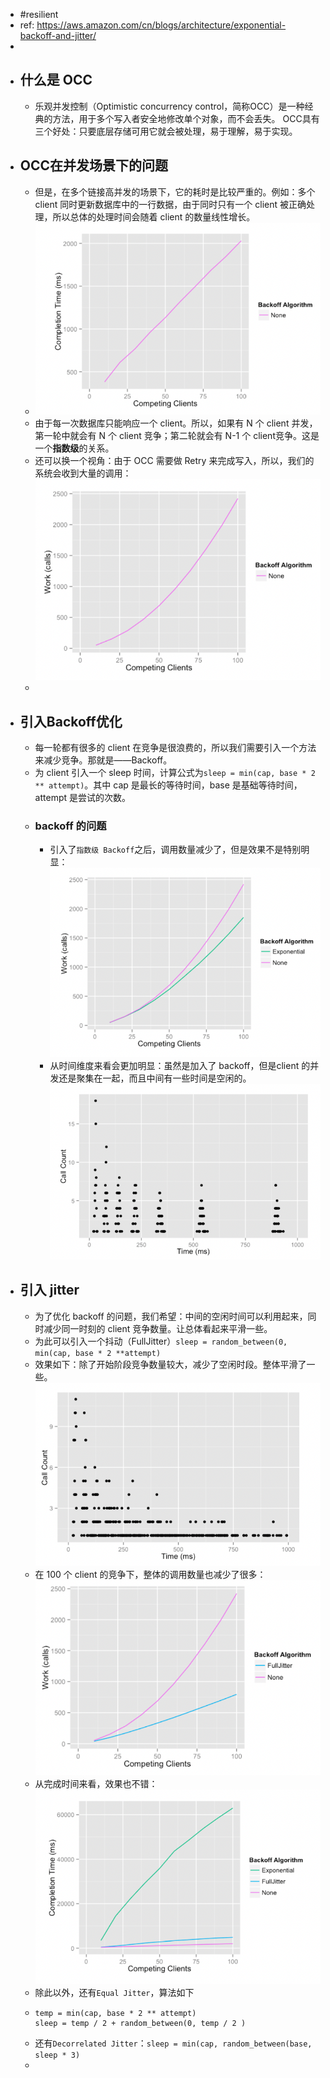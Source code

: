 - #resilient
- ref: https://aws.amazon.com/cn/blogs/architecture/exponential-backoff-and-jitter/
-
- ## 什么是 OCC
	- 乐观并发控制（Optimistic concurrency control，简称OCC）是一种经典的方法，用于多个写入者安全地修改单个对象，而不会丢失。 OCC具有三个好处：只要底层存储可用它就会被处理，易于理解，易于实现。
- ## OCC在并发场景下的问题
	- 但是，在多个链接高并发的场景下，它的耗时是比较严重的。例如：多个 client 同时更新数据库中的一行数据，由于同时只有一个 client 被正确处理，所以总体的处理时间会随着 client 的数量线性增长。
	- ![](https://raw.githubusercontent.com/stillfox-lee/image/main/picgo/202303031003027.png)
	- 由于每一次数据库只能响应一个 client。所以，如果有 N 个 client 并发，第一轮中就会有 N 个 client 竞争；第二轮就会有 N-1 个 client竞争。这是一个**指数级**的关系。
	- 还可以换一个视角：由于 OCC 需要做 Retry 来完成写入，所以，我们的系统会收到大量的调用：
	  ![](https://raw.githubusercontent.com/stillfox-lee/image/main/picgo/202303031102494.png)
	-
- ## 引入Backoff优化
	- 每一轮都有很多的 client 在竞争是很浪费的，所以我们需要引入一个方法来减少竞争。那就是——Backoff。
	- 为 client 引入一个 sleep 时间，计算公式为`sleep = min(cap, base * 2 ** attempt)`。其中 cap 是最长的等待时间，base 是基础等待时间，attempt 是尝试的次数。
	- ### backoff 的问题
		- 引入了`指数级 Backoff`之后，调用数量减少了，但是效果不是特别明显：
		  ![](https://raw.githubusercontent.com/stillfox-lee/image/main/picgo/202303031017203.png)
		- 从时间维度来看会更加明显：虽然是加入了 backoff，但是client 的并发还是聚集在一起，而且中间有一些时间是空闲的。
		  ![](https://raw.githubusercontent.com/stillfox-lee/image/main/picgo/202303031043773.png)
- ## 引入 jitter
	- 为了优化 backoff 的问题，我们希望：中间的空闲时间可以利用起来，同时减少同一时刻的 client 竞争数量。让总体看起来平滑一些。
	- 为此可以引入一个抖动（FullJitter）`sleep = random_between(0, min(cap, base * 2 **attempt)`
	- 效果如下：除了开始阶段竞争数量较大，减少了空闲时段。整体平滑了一些。
	  ![](https://raw.githubusercontent.com/stillfox-lee/image/main/picgo/202303031107499.png)
	- 在 100 个 client 的竞争下，整体的调用数量也减少了很多：
	  ![](https://raw.githubusercontent.com/stillfox-lee/image/main/picgo/202303031109558.png)
	- 从完成时间来看，效果也不错：
	  ![](https://raw.githubusercontent.com/stillfox-lee/image/main/picgo/202303031109544.png)
	- 除此以外，还有`Equal Jitter`，算法如下
	- ```
	  temp = min(cap, base * 2 ** attempt)
	  sleep = temp / 2 + random_between(0, temp / 2 )
	  ```
	- 还有`Decorrelated Jitter`：`sleep = min(cap, random_between(base, sleep * 3)`
	-